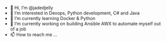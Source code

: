 - 👋 Hi, I’m @jadedjelly
- 👀 I’m interested in Devops, Python development, C# and Java
- 🌱 I’m currently learning Docker & Python
- 💞️ I’m currently working on building Ansible AWX to automate myself out of a job
- 📫 How to reach me ...

<!---
jadedjelly/jadedjelly is a ✨ special ✨ repository because its `README.md` (this file) appears on your GitHub profile.
You can click the Preview link to take a look at your changes.
--->
